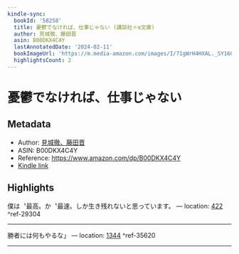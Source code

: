 ```yaml
---
kindle-sync:
  bookId: '58258'
  title: 憂鬱でなければ、仕事じゃない (講談社＋α文庫)
  author: 見城徹、藤田晋
  asin: B00DKX4C4Y
  lastAnnotatedDate: '2024-02-11'
  bookImageUrl: 'https://m.media-amazon.com/images/I/71gWrH4HXAL._SY160.jpg'
  highlightsCount: 2
---
```

# 憂鬱でなければ、仕事じゃない
## Metadata
* Author: [見城徹、藤田晋](https://www.amazon.comundefined)
* ASIN: B00DKX4C4Y
* Reference: https://www.amazon.com/dp/B00DKX4C4Y
* [Kindle link](kindle://book?action=open&asin=B00DKX4C4Y)

## Highlights
僕は〝最高〟か〝最速〟しか生き残れないと思っています。 — location: [422](kindle://book?action=open&asin=B00DKX4C4Y&location=422) ^ref-29304

---
勝者には何もやるな」 — location: [1344](kindle://book?action=open&asin=B00DKX4C4Y&location=1344) ^ref-35620

---
